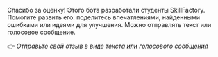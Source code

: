 Спасибо за оценку!
Этого бота разработали студенты SkillFactory. Помогите развить его: поделитесь впечатлениями, найденными ошибками или идеями для улучшения. Можно отправлять текст или голосовое сообщение.

👉 *Отправьте свой отзыв в виде текста или голосового сообщения*


